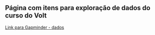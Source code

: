 ## Página com itens para exploração de dados do curso do Volt

[Link para Gapminder - dados](https://www.gapminder.org/data/)
